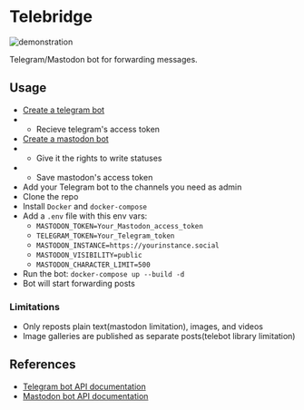# Telebridge

![demonstration](https://github.com/cyborg-ubyvtsya/telegram-mastodon-bridge/blob/main/img/demo.gif)

Telegram/Mastodon bot for forwarding messages.

## Usage

- [Create a telegram bot](https://core.telegram.org/bots#3-how-do-i-create-a-bot)
- - Recieve telegram's access token
- [Create a mastodon bot](https://tinysubversions.com/notes/mastodon-bot/)
- - Give it the rights to write statuses
- - Save mastodon's access token
- Add your Telegram bot to the channels you need as admin
- Clone the repo
- Install `Docker` and `docker-compose`
- Add a `.env` file with this env vars:
  - `MASTODON_TOKEN=Your_Mastodon_access_token`
  - `TELEGRAM_TOKEN=Your_Telegram_token`
  - `MASTODON_INSTANCE=https://yourinstance.social`
  - `MASTODON_VISIBILITY=public`
  - `MASTODON_CHARACTER_LIMIT=500`
- Run the bot: `docker-compose up --build -d`
- Bot will start forwarding posts

### Limitations

- Only reposts plain text(mastodon limitation), images, and videos
- Image galleries are published as separate posts(telebot library limitation)

## References

- [Telegram bot API documentation](https://pypi.org/project/pyTelegramBotAPI/)
- [Mastodon bot API documentation](https://mastodonpy.readthedocs.io/en/stable/)
